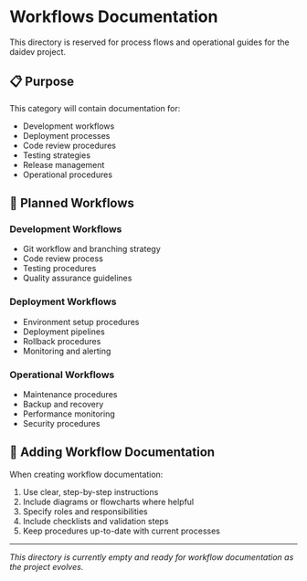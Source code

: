 # Workflows Documentation

This directory is reserved for process flows and operational guides for the daidev project.

## 📋 Purpose

This category will contain documentation for:
- Development workflows
- Deployment processes
- Code review procedures
- Testing strategies
- Release management
- Operational procedures

## 🔄 Planned Workflows

### Development Workflows
- Git workflow and branching strategy
- Code review process
- Testing procedures
- Quality assurance guidelines

### Deployment Workflows
- Environment setup procedures
- Deployment pipelines
- Rollback procedures
- Monitoring and alerting

### Operational Workflows
- Maintenance procedures
- Backup and recovery
- Performance monitoring
- Security procedures

## 📝 Adding Workflow Documentation

When creating workflow documentation:
1. Use clear, step-by-step instructions
2. Include diagrams or flowcharts where helpful
3. Specify roles and responsibilities
4. Include checklists and validation steps
5. Keep procedures up-to-date with current processes

---

*This directory is currently empty and ready for workflow documentation as the project evolves.* 